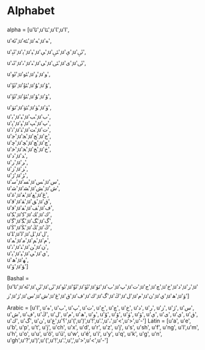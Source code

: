 # Alphabet

alpha = [u'ئا',u'ﯫ',u'ﺎ',u'ا',\
u'ﯬ',u'ﯭ',u'ﻪ',u'ە',\
u'ﯸ',u'ﯦ',u'ﯧ',u'ﯥ',u'ﯷ',u'ﯤ',u'ﯶ',\
u'ﯻ',u'ﯨ',u'ﯩ',u'ﯽ',u'ﯺ',u'ﯼ',u'ﯹ',\
u'ﯮ',u'ﯯ',u'ﯡ',u'و',\
u'ﯰ',u'ﯱ',u'ﯘ',u'ﯗ',\
u'ﯲ',u'ﯳ',u'ﯚ',u'ﯙ',\
u'ئۈ',u'ﯵ',u'ﯜ',u'ﯛ',\
u'ﺑ',u'ﺒ',u'ﺐ',u'ﺏ',\
u'ﭘ',u'ﭙ',u'ﭗ',u'ﭖ',\
u'ﺗ',u'ﺘ',u'ﺖ',u'ﺕ',\
u'ﺟ',u'ﺠ',u'ﺞ',u'ﺝ',\
u'ﭼ',u'ﭽ',u'ﭻ',u'ﭺ',\
u'ﺧ',u'ﺨ',u'ﺦ',u'ﺥ',\
u'د',u'ﺪ',\
u'ر',u'ﺮ',\
u'ز',u'ﺰ',\
u'ﮊ',u'ﮋ',\
u'ﺳ',u'ﺴ',u'ﺲ',u'ﺱ',\
u'ﺷ',u'ﺸ',u'ﺶ',u'ﺵ',\
u'ﻏ',u'ﻐ',u'ﻎ',u'ﻍ',\
u'ﻗ',u'ﻘ',u'ﻖ',u'ﻕ',\
u'ﻓ',u'ﻔ',u'ﻒ',u'ﻑ',\
u'ﻜ',u'ﻛ',u'ﻚ',u'ﻙ',\
u'ﮔ',u'ﮕ',u'ﮓ',u'ﮒ',\
u'ﯕ',u'ﯖ',u'ﯔ',u'ﯓ',\
u'ﻠ',u'ﻟ',u'ﻞ',u'ﻝ',\
u'ﻤ',u'ﻣ',u'ﻢ',u'ﻡ',\
u'ﻧ',u'ﻨ',u'ﻦ',u'ﻥ',\
u'ﻳ',u'ﻴ',u'ﻲ',u'ي',\
u'ھ',u'ﻬ',\
u'ۋ',u'ﯟ']

Bashal = [u'ئا',u'ﯬ',u'ﯶ',u'ﯹ',u'ﯮ',u'ﯰ',u'ﯲ',u'ئۈ',u'ﺏ',u'ﭖ',u'ﺕ',u'ﺝ',u'ﭺ',u'ﺥ',u'د',u'ر',u'ز',u'ﮊ',u'ﺱ',u'ﺵ',u'ﻍ',u'ﻕ',u'ﻑ',u'ﻙ',u'ﮒ',u'ﯓ',u'ﻝ',u'ﻡ',u'ﻥ',u'ي',u'ھ',u'ۋ']

Arabic = [u'ا', u'ە', u'ب', u'پ', u'ت', u'ج', u'چ', u'خ', u'د', u'ر', u'ز', u'ژ', u'س', u'ش', u'ف', u'ڭ', u'ل', u'م', u'ھ', u'و', u'ۇ', u'ۆ', u'ۈ', u'ۋ', u'ې', u'ى', u'ي', u'ق', u'ك', u'گ', u'ن', u'غ',u'؟',u'(',u')',u'!',u'.',u'،',u'<',u'>',u'-']
Latin  = [u'a', u'e',  u'b', u'p', u't', u'j', u'ch', u'x', u'd', u'r', u'z', u'j', u's', u'sh', u'f', u'ng', u'l',u'm', u'h', u'o', u'u', u'ö', u'ü', u'w', u'é', u'i', u'y', u'q', u'k', u'g', u'n', u'gh',u'?',u')',u'(',u'!',u'.',u',',u'>',u'<',u'-']
